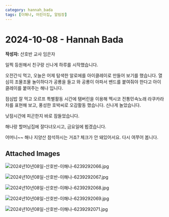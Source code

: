```yaml
---
category: hannah_bada
tags: [이해나, 어린이집, 알림장]
---
```


# 2024-10-08 - Hannah Bada

**작성자:** 산호반 교사 임은자  

일찍 등원해서 친구랑 신나게  하루를 시작했습니다.

오전간식 먹고, 오늘은 어제 탐색한 알로에를 아이클레이로 만들어 보기를 했습니다.  열심히 조물조물 놀이하다가 공룡을 들고 와 공룡이 아파서 밴드를 붙여줘야 한다고 아이클레이를 붙여주는 해나 입니다.

점심밥 잘 먹고  오르프 특별활동 시간에 탬버린을 이용해 멕시코 전통민속노래 라쿠카라차를 표현해 보고, 풍성한 호박씨로 오감활동 했습니다.  신나게 놀았습니다.

낮잠시간에 피곤한지 바로 잠들었습니다.

해나랑 할머님집에 잘다녀오시고, 금요일에 뵙겠습니다.

어머니~~ 해나 지양산 참석하시는 거죠? 체크가 안 돼있어서요.  다시 여쭈어 봅니다.

## Attached Images
![2024년10년08일-산호반-이해나-6239292066.jpg](d:\Users\hannah\Downloads\kids\photo\2024년10년08일-산호반-이해나-6239292066.jpg)

![2024년10년08일-산호반-이해나-6239292067.jpg](d:\Users\hannah\Downloads\kids\photo\2024년10년08일-산호반-이해나-6239292067.jpg)

![2024년10년08일-산호반-이해나-6239292068.jpg](d:\Users\hannah\Downloads\kids\photo\2024년10년08일-산호반-이해나-6239292068.jpg)

![2024년10년08일-산호반-이해나-6239292069.jpg](d:\Users\hannah\Downloads\kids\photo\2024년10년08일-산호반-이해나-6239292069.jpg)

![2024년10년08일-산호반-이해나-6239292071.jpg](d:\Users\hannah\Downloads\kids\photo\2024년10년08일-산호반-이해나-6239292071.jpg)

